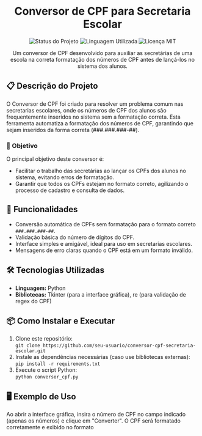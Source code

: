 <h1 align="center">Conversor de CPF para Secretaria Escolar</h1>

<p align="center">
  <img src="https://img.shields.io/badge/Status-Em%20Desenvolvimento-orange" alt="Status do Projeto">
  <img src="https://img.shields.io/badge/Linguagem-Python-blue" alt="Linguagem Utilizada">
  <img src="https://img.shields.io/badge/Licença-MIT-green.svg" alt="Licença MIT">
</p>

<p align="center">
  Um conversor de CPF desenvolvido para auxiliar as secretárias de uma escola na correta formatação dos números de CPF antes de lançá-los no sistema dos alunos.
</p>

<h2>📋 Descrição do Projeto</h2>

<p>O Conversor de CPF foi criado para resolver um problema comum nas secretarias escolares, onde os números de CPF dos alunos são frequentemente inseridos no sistema sem a formatação correta. Esta ferramenta automatiza a formatação dos números de CPF, garantindo que sejam inseridos da forma correta (###.###.###-##).</p>

<h3>🎯 Objetivo</h3>

<p>O principal objetivo deste conversor é:</p>

<ul>
  <li>Facilitar o trabalho das secretárias ao lançar os CPFs dos alunos no sistema, evitando erros de formatação.</li>
  <li>Garantir que todos os CPFs estejam no formato correto, agilizando o processo de cadastro e consulta de dados.</li>
</ul>

<h2>🚀 Funcionalidades</h2>

<ul>
  <li>Conversão automática de CPFs sem formatação para o formato correto <code>###.###.###-##</code>.</li>
  <li>Validação básica do número de dígitos do CPF.</li>
  <li>Interface simples e amigável, ideal para uso em secretarias escolares.</li>
  <li>Mensagens de erro claras quando o CPF está em um formato inválido.</li>
</ul>

<h2>🛠️ Tecnologias Utilizadas</h2>

<ul>
  <li><strong>Linguagem:</strong> Python</li>
  <li><strong>Bibliotecas:</strong> Tkinter (para a interface gráfica), re (para validação de regex do CPF)</li>
</ul>

<h2>📦 Como Instalar e Executar</h2>

<ol>
  <li>Clone este repositório: <br>
    <code>git clone https://github.com/seu-usuario/conversor-cpf-secretaria-escolar.git</code>
  </li>
  <li>Instale as dependências necessárias (caso use bibliotecas externas): <br>
    <code>pip install -r requirements.txt</code>
  </li>
  <li>Execute o script Python: <br>
    <code>python conversor_cpf.py</code>
  </li>
</ol>

<h2>🖥️ Exemplo de Uso</h2>

<p>Ao abrir a interface gráfica, insira o número de CPF no campo indicado (apenas os números) e clique em "Converter". O CPF será formatado corretamente e exibido no formato <code>
